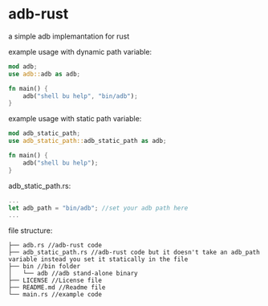 # adb-rust
a simple adb implemantation for rust

example usage with dynamic path variable: 
```rust
mod adb;
use adb::adb as adb;

fn main() {
	adb("shell bu help", "bin/adb");
}
```

example usage with static path variable:
```rust
mod adb_static_path;
use adb_static_path::adb_static_path as adb;

fn main() {
	adb("shell bu help");
}
```
adb_static_path.rs:
```rust
...
let adb_path = "bin/adb"; //set your adb path here
...
```


file structure:
```
├── adb.rs //adb-rust code
├── adb_static_path.rs //adb-rust code but it doesn't take an adb_path variable instead you set it statically in the file
├── bin //bin folder
│   └── adb //adb stand-alone binary
├── LICENSE //License file
├── README.md //Readme file
└── main.rs //example code
```
